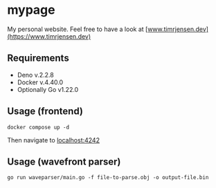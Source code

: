 # mypage

My personal website. Feel free to have a look at [www.timrjensen.dev](https://www.timrjensen.dev)

## Requirements

- Deno v.2.2.8
- Docker v.4.40.0
- Optionally Go v1.22.0

## Usage (frontend)

```
docker compose up -d
```

Then navigate to [localhost:4242](http://localhost:4242)

## Usage (wavefront parser)

```
go run waveparser/main.go -f file-to-parse.obj -o output-file.bin
```
